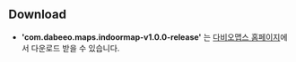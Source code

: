 ## Download
- **'com.dabeeo.maps.indoormap-v1.0.0-release'** 는 [다비오맵스 홈페이지](https://indoor.dabeeomaps.com/service/android?)에서 다운로드 받을 수 있습니다.

